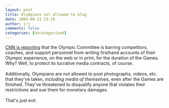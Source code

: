 ```yaml
---
layout: post
title: Olympians not allowed to blog
date: 2004-08-21 13:19
author: jrj
comments: false
categories: [Uncategorized]
---
```

<a href="http://www.cnn.com/2004/TECH/internet/08/20/olympic.diaries.ap/index.html" target="_blank">CNN is reporting</a> that the Olympic Committee is barring competitors, coaches, and support personnel from writing firsthand accounts of their Olympic experience, on the web or in print, for the duration of the Games. Why? Well, to protect its lucrative media contracts, of course.
<br />
<br />Additionally, Olympians are not allowed to post photographs, videos, etc. that they've taken, *including media of themselves*, even after the Games are finished. They've threatened to disqualify anyone that violates their restrictions and sue them for monetary damages.
<br />
<br />That's just evil.
